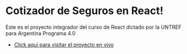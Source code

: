 # Cotizador de Seguros en React!

Este es el proyecto integrador del curso de React dictado por la UNTREF para Argentina Programa 4.0


- [Click aqui para visitar el proyecto en vivo](https://www.facebook.com)
